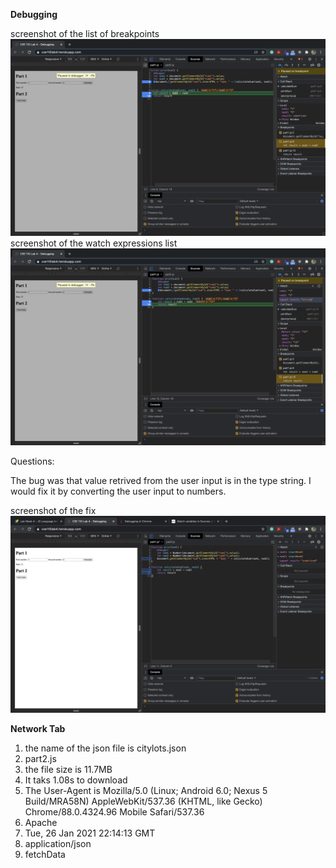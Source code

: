 **Debugging**

screenshot of the list of breakpoints
![screenshot of the list of breakpoints](Breakpoints.png)
screenshot of the watch expressions list
![screenshot of the watch expressions list](Watch.png)

Questions: 

The bug was that value retrived from the user input is in the type string. 
I would fix it by converting the user input to numbers.

screenshot of the fix
![screenshot of the fix](Fix.png)

**Network Tab**

1. the name of the json file is citylots.json
2. part2.js
3. the file size is 11.7MB
4. It taks 1.08s to download
5. The User-Agent is Mozilla/5.0 (Linux; Android 6.0; Nexus 5 Build/MRA58N) AppleWebKit/537.36 (KHTML, like Gecko) Chrome/88.0.4324.96 Mobile Safari/537.36
6. Apache
7. Tue, 26 Jan 2021 22:14:13 GMT
8. application/json
9. fetchData